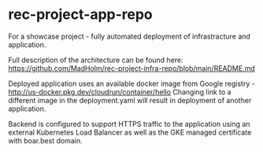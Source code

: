 # rec-project-app-repo
For a showcase project - fully automated deployment of infrastracture and application.

Full description of the architecture can be found here: https://github.com/MadHolm/rec-project-infra-repo/blob/main/README.md

Deployed application uses an available docker image from Google registry - http://us-docker.pkg.dev/cloudrun/container/hello 
Changing link to a different image in the deployment.yaml will result in deployment of another application.

Backend is configured to support HTTPS traffic to the application using an external Kubernetes Load Balancer as well as the GKE managed certificate with boar.best domain. 
